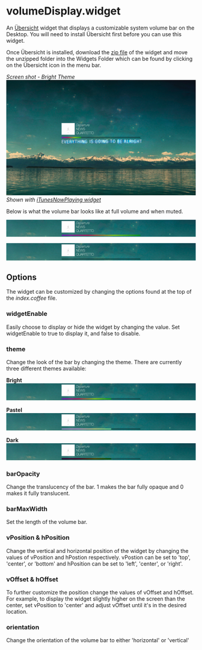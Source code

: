 # volumeDisplay.widget

An [Übersicht](http://tracesof.net/uebersicht/) widget that displays a customizable system volume bar on the Desktop. You will need to install Übersicht first before you can use this widget. 

Once Übersicht is installed, download the [zip file](volumeDisplay.widget.zip) of the widget and move the unzipped folder into the Widgets Folder which can be found by clicking on the Übersicht icon in the menu bar.

*Screen shot - Bright Theme*
![Example Screenshot of widget](ScreenShot.png)
*Shown with [iTunesNowPlaying widget](https://github.com/ctakemoto/iTunesNowPlaying.widget)*

Below is what the volume bar looks like at full volume and when muted.

![Example Screenshot of widget](ScreenShot_FullVol.png)


![Example Screenshot of widget](ScreenShot_Mute.png)

## Options

The widget can be customized by changing the options found at the top of the *index.coffee* file.

### widgetEnable

Easily choose to display or hide the widget by changing the value. Set widgetEnable to true to display it, and false to disable.

### theme

Change the look of the bar by changing the theme. There are currently three different themes available:

**Bright**
![Example Screenshot of widget](ScreenShot_Bright.png)

**Pastel**
![Example Screenshot of widget](ScreenShot_Pastel.png)

**Dark**
![Example Screenshot of widget](ScreenShot_Dark.png)

### barOpacity

Change the translucency of the bar. 1 makes the bar fully opaque and 0 makes it fully translucent.

### barMaxWidth

Set the length of the volume bar.

### vPosition & hPosition

Change the vertical and horizontal position of the widget by changing the values of vPosition and hPostion respectively. vPostion can be set to 'top', 'center', or 'bottom' and hPosition can be set to 'left', 'center', or 'right'.

### vOffset & hOffset

To further customize the position change the values of vOffset and hOffset. For example, to display the widget slightly higher on the screen than the center, set vPosition to 'center' and adjust vOffset until it's in the desired location.

### orientation

Change the orientation of the volume bar to either 'horizontal' or 'vertical'